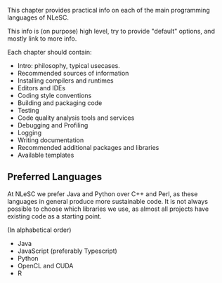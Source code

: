 This chapter provides practical info on each of the main programming languages of NLeSC.

This info is (on purpose) high level, try to provide "default" options, and mostly link to more info.

Each chapter should contain:

- Intro: philosophy, typical usecases.
- Recommended sources of information
- Installing compilers and runtimes
- Editors and IDEs
- Coding style conventions
- Building and packaging code
- Testing
- Code quality analysis tools and services
- Debugging and Profiling
- Logging
- Writing documentation
- Recommended additional packages and libraries
- Available templates


## Preferred Languages

At NLeSC we prefer Java and Python over C++ and Perl, as these languages in general produce more sustainable code. It is not always possible to choose which libraries we use, as almost all projects have existing code as a starting point.

(In alphabetical order)

- Java
- JavaScript (preferably Typescript)
- Python
- OpenCL and CUDA
- R

